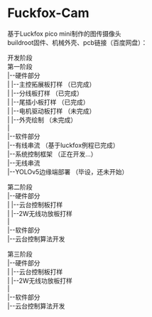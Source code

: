# Fuckfox-Cam
基于Luckfox pico mini制作的图传摄像头  
buildroot固件、机械外壳、pcb链接（百度网盘）：  

开发阶段  
第一阶段  
|--硬件部分  
|  |--主控拓展板打样   （已完成）  
|  |--分线板打样       （已完成）  
|  |--尾插小板打样     （已完成）  
|  |--电机驱动板打样   （未完成）  
|  |--外壳绘制         （未完成）  
|  
|--软件部分  
   |--有线串流         （基于luckfox例程已完成）  
   |--系统控制框架     （正在开发...）  
   |--无线串流  
   |--YOLOv5边缘端部署 （毕设，还未开始）  

第二阶段  
|--硬件部分  
|  |--云台控制板打样  
|  |--2W无线功放板打样  
|  
|--软件部分   
   |--云台控制算法开发     
  
第三阶段  
|--硬件部分  
|  |--云台控制板打样  
|  |--2W无线功放板打样  
|  
|--软件部分  
   |--云台控制算法开发     

